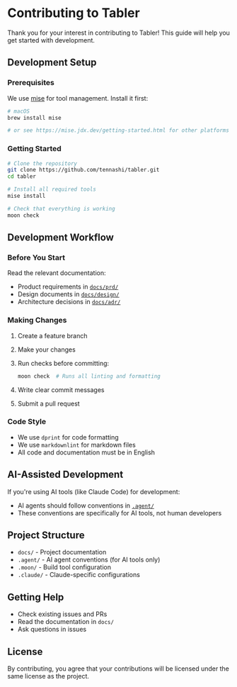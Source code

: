# Contributing to Tabler

Thank you for your interest in contributing to Tabler! This guide will help you get started with development.

## Development Setup

### Prerequisites

We use [mise](https://mise.jdx.dev/) for tool management. Install it first:

```bash
# macOS
brew install mise

# or see https://mise.jdx.dev/getting-started.html for other platforms
```

### Getting Started

```bash
# Clone the repository
git clone https://github.com/tennashi/tabler.git
cd tabler

# Install all required tools
mise install

# Check that everything is working
moon check
```

## Development Workflow

### Before You Start

Read the relevant documentation:

- Product requirements in [`docs/prd/`](docs/prd/)
- Design documents in [`docs/design/`](docs/design/)
- Architecture decisions in [`docs/adr/`](docs/adr/)

### Making Changes

1. Create a feature branch
2. Make your changes
3. Run checks before committing:

   ```bash
   moon check  # Runs all linting and formatting
   ```

4. Write clear commit messages
5. Submit a pull request

### Code Style

- We use `dprint` for code formatting
- We use `markdownlint` for markdown files
- All code and documentation must be in English

## AI-Assisted Development

If you're using AI tools (like Claude Code) for development:

- AI agents should follow conventions in [`.agent/`](.agent/)
- These conventions are specifically for AI tools, not human developers

## Project Structure

- `docs/` - Project documentation
- `.agent/` - AI agent conventions (for AI tools only)
- `.moon/` - Build tool configuration
- `.claude/` - Claude-specific configurations

## Getting Help

- Check existing issues and PRs
- Read the documentation in `docs/`
- Ask questions in issues

## License

By contributing, you agree that your contributions will be licensed under the same license as the project.
